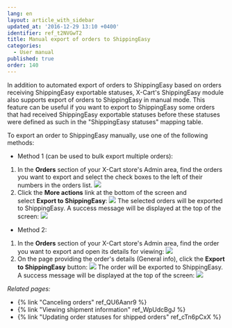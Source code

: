 ```yaml
---
lang: en
layout: article_with_sidebar
updated_at: '2016-12-29 13:10 +0400'
identifier: ref_t2NVGwT2
title: Manual export of orders to ShippingEasy
categories:
  - User manual
published: true
order: 140
---
```



In addition to automated export of orders to ShippingEasy based on orders receiving ShippingEasy exportable statuses, X-Cart's ShippingEasy module also supports export of orders to ShippingEasy in manual mode. This feature can be useful if you want to export to ShippingEasy some orders that had received ShippingEasy exportable statuses before these statuses were defined as such in the "ShippingEasy statuses" mapping table.

To export an order to ShippingEasy manually, use one of the following methods:

*   Method 1 (can be used to bulk export multiple orders):

1.  In the **Orders** section of your X-Cart store's Admin area, find the orders you want to export and select the check boxes to the left of their numbers in the orders list.
    ![]({{site.baseurl}}/attachments/8224939/8355926.png)
2.  Click the **More actions** link at the bottom of the screen and select **Export to ShippingEasy**:
    ![]({{site.baseurl}}/attachments/8224939/8355927.png)
    The selected orders will be exported to ShippingEasy. A success message will be displayed at the top of the screen:
    ![]({{site.baseurl}}/attachments/8224939/8355925.png)

*   Method 2:

1.  In the **Orders** section of your X-Cart store's Admin area, find the order you want to export and open its details for viewing:
    ![]({{site.baseurl}}/attachments/8224939/8355923.png)
2.  On the page providing the order's details (General info), click the **Export to ShippingEasy** button:
    ![]({{site.baseurl}}/attachments/8224939/8355924.png)
    The order will be exported to ShippingEasy. A success message will be displayed at the top of the screen:
    ![]({{site.baseurl}}/attachments/8224939/8355925.png)

_Related pages:_

*   {% link "Canceling orders" ref_QU6Aanr9 %}
*   {% link "Viewing shipment information" ref_WpUdcBgJ %}
*   {% link "Updating order statuses for shipped orders" ref_cTn6pCxX %}

